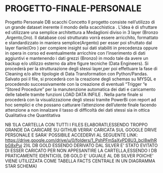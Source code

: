 # PROGETTO-FINALE-PERSONALE
Progetto Personale DB scacchi
Concetto
Il progetto consiste nell’utilizzo di un grande dataset inerente il mondo della scacchistica .
L’idea è di sfruttare ed utilizzare una semplice architettura a Medaglioni diviso in 3 layer (Bronzo ,Argento,Oro).
Il database così strutturato vorrà essere arricchito, formattato e standardizzato in maniera semplice(Argento) per esser poi sfruttato dal layer fianle(Oro ) per compiere insight sui dati stabiliti in precedenza oppure in opera in corso ed eventualmente arricchire con l’inserimento di dati aggiuntivi e mantenendo i dati grezzi (Bronzo) in modo tale da avere un backup e/o utilizzo esterno da altre figure tecniche (Data Engineers).
Si procederà per la strutturazione degli stessi layer,per poi effettuare la fase di Cleaning e/o altre tipologie di Data Transformation con Python/Pandas.
Salvato poi il file, si procederà con la creazione degli schemas su MYSQL e procedendo successivamente con la creazione di eventuali “Trigger “e “Stored Procedure” per la manutenzione automatica dei dati e caricamento delle tabelle tramite funzioni LOAD DATA INFILE .
Nella parte finale  si procederà con la visualizzazione degli stessi tramite PowerBi con report ad hoc semplici e che possano catturare l’attenzione dell’utente finale facendo attenzione a non innalzare il tasso di difficoltà dei dati stessi sia in ottica Qualitativa che Quantitativa

NB 
1)LA CARTELLA CON TUTTI I FILES ELABORATI,ESSENDO TROPPO GRANDE DA CARICARE SU GITHUB VERRA' CARICATA SUL GOOGLE DRIVE PERSONALE E SARA' POSSIBILE ACCEDERVI AL SEGUENTE LINK: https://drive.google.com/drive/u/0/folders/1_PshPFmSaXvPD8U3_bcl8wlhRbG8xPuj
2)IL DB GOLD ESSENDO DERIVATO DAL SILVER E' STATO EVITATO DI ESSER CARICATO PER NON APPESANTIRE LA CARTELLA,ESSENDO I DB PRATICAMENTE IDENTICI(IL DB GOLD E' UGUALE AL DB SILVER POICHE' VIENE UTILIZZATA COME TABELLA FACTS CENTRALE IN UN DIAGRAMMA STAR SCHEMA)
